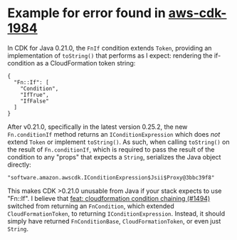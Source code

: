 # Example for error found in [aws-cdk-1984](https://github.com/awslabs/aws-cdk/issues/1984)

In CDK for Java 0.21.0, the `FnIf` condition extends `Token`, providing an implementation of `toString()` that performs as I expect: rendering the if-condition as a CloudFormation token string:
```
{
  "Fn::If": [
    "Condition",
    "IfTrue",
    "IfFalse"
  ]
}
```

After v0.21.0, specifically in the latest version 0.25.2, the new `Fn.conditionIf` method returns an `IConditionExpression` which does *not* extend `Token` or implement `toString()`.  As such, when calling `toString()` on the result of `Fn.conditionIf`, which is required to pass the result of the condition to any "props" that expects a `String`, serializes the Java object directly:
```
"software.amazon.awscdk.IConditionExpression$Jsii$Proxy@3bbc39f8"
```

This makes CDK >0.21.0 unusable from Java if your stack expects to use "Fn::If".  I believe that [feat: cloudformation condition chaining (#1494)](https://github.com/awslabs/aws-cdk/commit/216901570d6b3772d98e5b45f9debe61b5da3418) switched from returning an `FnCondition`, which extended `CloudFormationToken`, to returning `IConditionExpression`.  Instead, it should simply have returned `FnConditionBase`, `CloudFormationToken`, or even just `String`.
